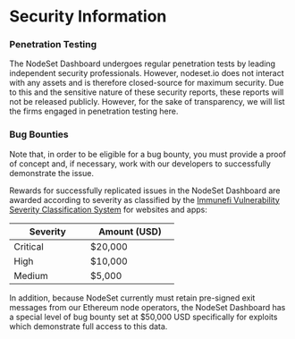 # Security Information

### Penetration Testing

The NodeSet Dashboard undergoes regular penetration tests by leading independent security professionals. However, nodeset.io does not interact with any assets and is therefore closed-source for maximum security. Due to this and the sensitive nature of these security reports, these reports will not be released publicly. However, for the sake of transparency, we will list the firms engaged in penetration testing here.

### Bug Bounties

Note that, in order to be eligible for a bug bounty, you must provide a proof of concept and, if necessary, work with our developers to successfully demonstrate the issue.

Rewards for successfully replicated issues in the NodeSet Dashboard are awarded according to severity as classified by the [Immunefi Vulnerability Severity Classification System](https://immunefi.com/immunefi-vulnerability-severity-classification-system-v2-3/) for websites and apps:

<table><thead><tr><th width="121">Severity</th><th width="142">Amount (USD)</th></tr></thead><tbody><tr><td>Critical</td><td>$20,000</td></tr><tr><td>High</td><td>$10,000</td></tr><tr><td>Medium</td><td>$5,000</td></tr></tbody></table>

In addition, because NodeSet currently must retain pre-signed exit messages from our Ethereum node operators, the NodeSet Dashboard has a special level of bug bounty set at $50,000 USD specifically for exploits which demonstrate full access to this data.
